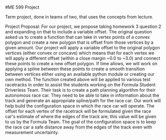 #ME 599 Project

Term project, done in teams of two, that uses the concepts from lecture.

Project Proposal: For our project, we propose taking homework 3 question 2 and expanding on that to include a variable offset. 
The original question asked us to create a function that can take in vertex points of a convex polygon and create a new polygon that is offset from those vertices by a given amount. 
Our project will apply a variable offset to the original polygon vertices (either convex or concave) which means that for each vertex we will apply a different offset (within a close margin ~0.0 to ~3.0) and connect these points to create a new offset polygon. 
If time allows, we will work on applying a spline between these points to create a smooth transition between vertices either using an available python module or creating our own method. 
The function created above will be applied to various test racetracks in order to assist the students working on the Formula Student Driverless Team. 
Their task is to create a path planning algorithm for their autonomous race car. 
They need to be able to take in information about the track and generate an appropriate spline/path for the race car. 
Our work will help build the configuration space in which the race car will operate. 
The offset for each vertex of the racetrack will be formulated given the race car's estimate of where the edges of the track are; this value will be given to us by the Formula Team. 
The goal of the configuration space is to keep the race car a safe distance away from the edges of the track even with measurement uncertainty.
